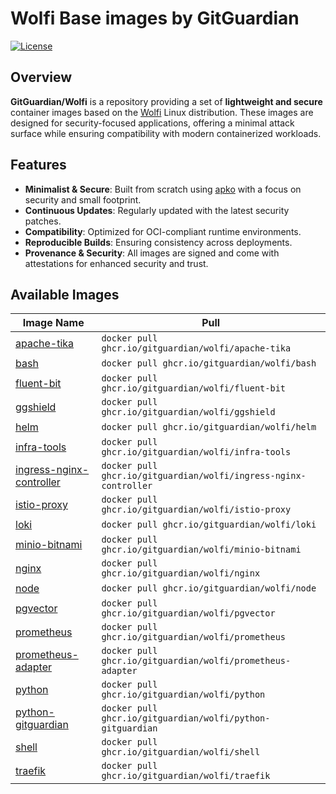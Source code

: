 # Wolfi Base images by GitGuardian

[![License](https://img.shields.io/github/license/GitGuardian/wolfi)](LICENSE)

## Overview

**GitGuardian/Wolfi** is a repository providing a set of **lightweight and secure** container images based on the [Wolfi](https://wolfi.dev/) Linux distribution. These images are designed for security-focused applications, offering a minimal attack surface while ensuring compatibility with modern containerized workloads.

## Features

- **Minimalist & Secure**: Built from scratch using [apko](https://github.com/chainguard-dev/apko) with a focus on security and small footprint.
- **Continuous Updates**: Regularly updated with the latest security patches.
- **Compatibility**: Optimized for OCI-compliant runtime environments.
- **Reproducible Builds**: Ensuring consistency across deployments.
- **Provenance & Security**: All images are signed and come with attestations for enhanced security and trust.

## Available Images

| Image Name                                                     | Pull                                                             |
| -------------------------------------------------------------- | ---------------------------------------------------------------- |
| [apache-tika](./images/apache-tika/)                           | `docker pull ghcr.io/gitguardian/wolfi/apache-tika`              |
| [bash](./images/bash/)                                         | `docker pull ghcr.io/gitguardian/wolfi/bash`                     |
| [fluent-bit](./images/fluent-bit/)                             | `docker pull ghcr.io/gitguardian/wolfi/fluent-bit`               |
| [ggshield](./images/ggshield/)                                 | `docker pull ghcr.io/gitguardian/wolfi/ggshield`                 |
| [helm](./images/helm/)                                         | `docker pull ghcr.io/gitguardian/wolfi/helm`                     |
| [infra-tools](./images/infra-tools/)                           | `docker pull ghcr.io/gitguardian/wolfi/infra-tools`              |
| [ingress-nginx-controller](./images/ingress-nginx-controller/) | `docker pull ghcr.io/gitguardian/wolfi/ingress-nginx-controller` |
| [istio-proxy](./images/istio-proxy/)                           | `docker pull ghcr.io/gitguardian/wolfi/istio-proxy`              |
| [loki](./images/loki/)                                         | `docker pull ghcr.io/gitguardian/wolfi/loki`                     |
| [minio-bitnami](./images/minio-bitnami/)                       | `docker pull ghcr.io/gitguardian/wolfi/minio-bitnami`            |
| [nginx](./images/nginx/)                                       | `docker pull ghcr.io/gitguardian/wolfi/nginx`                    |
| [node](./images/node/)                                         | `docker pull ghcr.io/gitguardian/wolfi/node`                     |
| [pgvector](./images/pgvector/)                                 | `docker pull ghcr.io/gitguardian/wolfi/pgvector`                 |
| [prometheus](./images/prometheus/)                             | `docker pull ghcr.io/gitguardian/wolfi/prometheus`               |
| [prometheus-adapter](./images/prometheus-adapter/)             | `docker pull ghcr.io/gitguardian/wolfi/prometheus-adapter`       |
| [python](./images/python/)                                     | `docker pull ghcr.io/gitguardian/wolfi/python`                   |
| [python-gitguardian](./images/python-gitguardian/)             | `docker pull ghcr.io/gitguardian/wolfi/python-gitguardian`       |
| [shell](./images/shell/)                                       | `docker pull ghcr.io/gitguardian/wolfi/shell`                    |
| [traefik](./images/traefik/)                                   | `docker pull ghcr.io/gitguardian/wolfi/traefik`                  |

